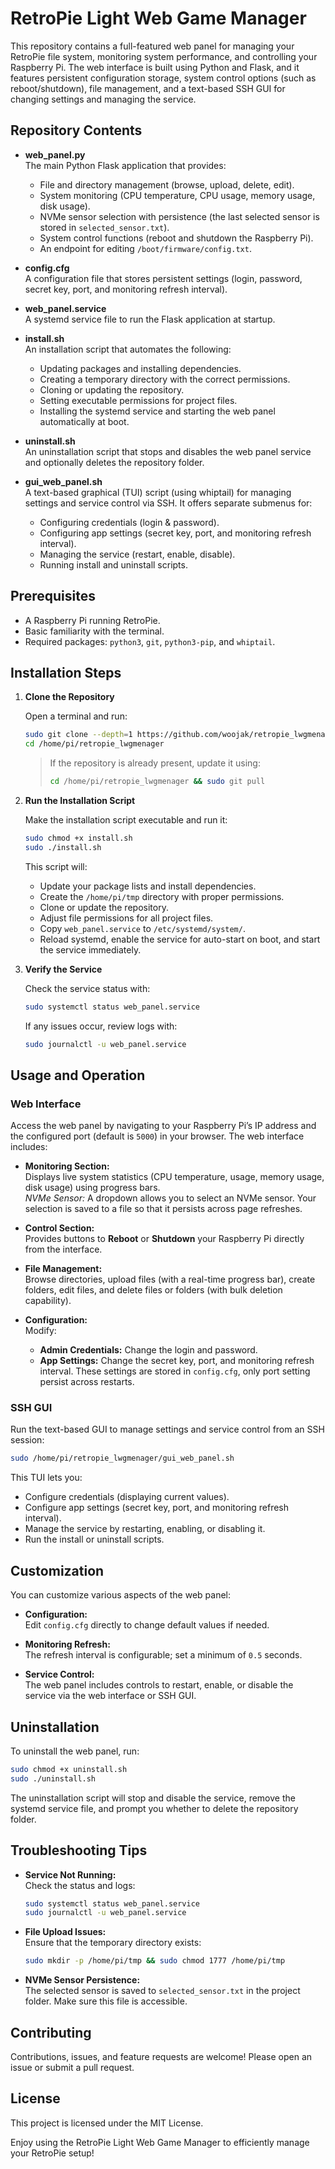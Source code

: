 
# RetroPie Light Web Game Manager

This repository contains a full-featured web panel for managing your RetroPie file system, monitoring system performance, and controlling your Raspberry Pi. The web interface is built using Python and Flask, and it features persistent configuration storage, system control options (such as reboot/shutdown), file management, and a text-based SSH GUI for changing settings and managing the service.

## Repository Contents

- **web_panel.py**  
  The main Python Flask application that provides:
  - File and directory management (browse, upload, delete, edit).
  - System monitoring (CPU temperature, CPU usage, memory usage, disk usage).
  - NVMe sensor selection with persistence (the last selected sensor is stored in `selected_sensor.txt`).
  - System control functions (reboot and shutdown the Raspberry Pi).
  - An endpoint for editing `/boot/firmware/config.txt`.

- **config.cfg**  
  A configuration file that stores persistent settings (login, password, secret key, port, and monitoring refresh interval).

- **web_panel.service**  
  A systemd service file to run the Flask application at startup.

- **install.sh**  
  An installation script that automates the following:
  - Updating packages and installing dependencies.
  - Creating a temporary directory with the correct permissions.
  - Cloning or updating the repository.
  - Setting executable permissions for project files.
  - Installing the systemd service and starting the web panel automatically at boot.

- **uninstall.sh**  
  An uninstallation script that stops and disables the web panel service and optionally deletes the repository folder.

- **gui_web_panel.sh**  
  A text-based graphical (TUI) script (using whiptail) for managing settings and service control via SSH. It offers separate submenus for:
  - Configuring credentials (login & password).
  - Configuring app settings (secret key, port, and monitoring refresh interval).
  - Managing the service (restart, enable, disable).
  - Running install and uninstall scripts.

## Prerequisites

- A Raspberry Pi running RetroPie.
- Basic familiarity with the terminal.
- Required packages: `python3`, `git`, `python3-pip`, and `whiptail`.


## Installation Steps

1. **Clone the Repository**

   Open a terminal and run:
   ```bash
   sudo git clone --depth=1 https://github.com/woojak/retropie_lwgmenager.git
   cd /home/pi/retropie_lwgmenager
   ```
   > If the repository is already present, update it using:
   > ```bash
   > cd /home/pi/retropie_lwgmenager && sudo git pull
   > ```

2. **Run the Installation Script**

   Make the installation script executable and run it:
   ```bash
   sudo chmod +x install.sh
   sudo ./install.sh
   ```
   This script will:
   - Update your package lists and install dependencies.
   - Create the `/home/pi/tmp` directory with proper permissions.
   - Clone or update the repository.
   - Adjust file permissions for all project files.
   - Copy `web_panel.service` to `/etc/systemd/system/`.
   - Reload systemd, enable the service for auto-start on boot, and start the service immediately.

3. **Verify the Service**

   Check the service status with:
   ```bash
   sudo systemctl status web_panel.service
   ```
   If any issues occur, review logs with:
   ```bash
   sudo journalctl -u web_panel.service
   ```

## Usage and Operation

### Web Interface

Access the web panel by navigating to your Raspberry Pi’s IP address and the configured port (default is `5000`) in your browser. The web interface includes:

- **Monitoring Section:**  
  Displays live system statistics (CPU temperature, usage, memory usage, disk usage) using progress bars.  
  *NVMe Sensor:* A dropdown allows you to select an NVMe sensor. Your selection is saved to a file so that it persists across page refreshes.

- **Control Section:**  
  Provides buttons to **Reboot** or **Shutdown** your Raspberry Pi directly from the interface.

- **File Management:**  
  Browse directories, upload files (with a real-time progress bar), create folders, edit files, and delete files or folders (with bulk deletion capability).

- **Configuration:**  
  Modify:
  - **Admin Credentials:** Change the login and password.
  - **App Settings:** Change the secret key, port, and monitoring refresh interval.
  These settings are stored in `config.cfg`, only port setting persist across restarts.

### SSH GUI

Run the text-based GUI to manage settings and service control from an SSH session:
```bash
sudo /home/pi/retropie_lwgmenager/gui_web_panel.sh
```
This TUI lets you:
- Configure credentials (displaying current values).
- Configure app settings (secret key, port, and monitoring refresh interval).
- Manage the service by restarting, enabling, or disabling it.
- Run the install or uninstall scripts.

## Customization

You can customize various aspects of the web panel:

- **Configuration:**  
  Edit `config.cfg` directly to change default values if needed.

- **Monitoring Refresh:**  
  The refresh interval is configurable; set a minimum of `0.5` seconds.

- **Service Control:**  
  The web panel includes controls to restart, enable, or disable the service via the web interface or SSH GUI.

## Uninstallation

To uninstall the web panel, run:
```bash
sudo chmod +x uninstall.sh
sudo ./uninstall.sh
```
The uninstallation script will stop and disable the service, remove the systemd service file, and prompt you whether to delete the repository folder.

## Troubleshooting Tips

- **Service Not Running:**  
  Check the status and logs:
  ```bash
  sudo systemctl status web_panel.service
  sudo journalctl -u web_panel.service
  ```

- **File Upload Issues:**  
  Ensure that the temporary directory exists:
  ```bash
  sudo mkdir -p /home/pi/tmp && sudo chmod 1777 /home/pi/tmp
  ```

- **NVMe Sensor Persistence:**  
  The selected sensor is saved to `selected_sensor.txt` in the project folder. Make sure this file is accessible.

## Contributing

Contributions, issues, and feature requests are welcome! Please open an issue or submit a pull request.

## License

This project is licensed under the MIT License.


Enjoy using the RetroPie Light Web Game Manager to efficiently manage your RetroPie setup!
